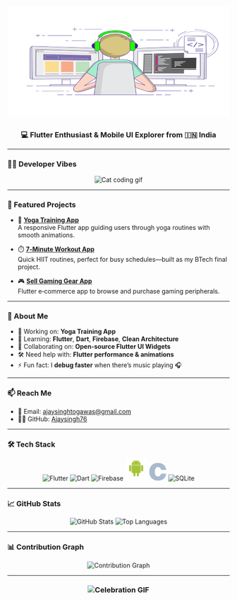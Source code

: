 <h1 align="center">
  <img
    src="./coding.gif"
    alt="Banner GIF"
    width="600"
    height="250"
  />
</h1>

<h3 align="center">
  💻 Flutter Enthusiast & Mobile UI Explorer from 🇮🇳 India
</h3>

---

### 🧑‍💻 Developer Vibes

<p align="center">
  <img
    src="https://media0.giphy.com/media/LmNwrBhejkK9EFP504/giphy.gif"
    alt="Cat coding gif"
    width="300"
  />
</p>

---

### 🚧 Featured Projects

- 🧘 **[Yoga Training App](https://github.com/Ajaysingh76/yoga-training-app)**  
  A responsive Flutter app guiding users through yoga routines with smooth animations.

- ⏱️ **[7‑Minute Workout App](https://github.com/Ajaysingh76/7-minute-workout-app)**  
  Quick HIIT routines, perfect for busy schedules—built as my BTech final project.

- 🎮 **[Sell Gaming Gear App](https://github.com/Ajaysingh76/sell-gaming-gear-app)**  
  Flutter e‑commerce app to browse and purchase gaming peripherals.

---

### 🚀 About Me

- 🔭 Working on: **Yoga Training App**  
- 🌱 Learning: **Flutter**, **Dart**, **Firebase**, **Clean Architecture**  
- 🤝 Collaborating on: **Open‑source Flutter UI Widgets**  
- 🛠️ Need help with: **Flutter performance & animations**  
- ⚡ Fun fact: I **debug faster** when there’s music playing 🎧

---

### 📫 Reach Me

- 📩 Email: [ajaysinghtogawas@gmail.com](mailto:ajaysinghtogawas@gmail.com)  
- 🧑‍💻 GitHub: [Ajaysingh76](https://github.com/Ajaysingh76)

---

### 🛠️ Tech Stack

<p align="center">
  <img src="https://www.vectorlogo.zone/logos/flutterio/flutterio-icon.svg" alt="Flutter" width="40" height="40"/>
  <img src="https://www.vectorlogo.zone/logos/dartlang/dartlang-icon.svg" alt="Dart" width="40" height="40"/>
  <img src="https://www.vectorlogo.zone/logos/firebase/firebase-icon.svg" alt="Firebase" width="40" height="40"/>
  <img src="https://raw.githubusercontent.com/devicons/devicon/master/icons/android/android-original-wordmark.svg" alt="Android" width="50" height="50"/>
  <img src="https://raw.githubusercontent.com/devicons/devicon/master/icons/c/c-original.svg" alt="C" width="40" height="40"/>
  <img src="https://www.vectorlogo.zone/logos/sqlite/sqlite-icon.svg" alt="SQLite" width="40" height="40"/>
</p>

---

### 📈 GitHub Stats

<p align="center">
  <img
    src="https://github-readme-stats.vercel.app/api?username=ajaysingh76&show_icons=true&theme=tokyonight&hide_border=true"
    alt="GitHub Stats"
  />
  <img
    src="https://github-readme-stats.vercel.app/api/top-langs/?username=ajaysingh76&layout=compact&theme=tokyonight&hide_border=true"
    alt="Top Languages"
  />
</p>

---

### 📊 Contribution Graph

<p align="center">
  <img
    src="https://github-readme-activity-graph.vercel.app/graph?username=ajaysingh76&theme=tokyo-night&area=true&hide_border=true"
    alt="Contribution Graph"
  />
</p>

---

<h3 align="center">
  <img
    src="https://media.giphy.com/media/xT9IgG50Fb7Mi0prBC/giphy.gif"
    alt="Celebration GIF"
    width="400"
  />
</h3>

